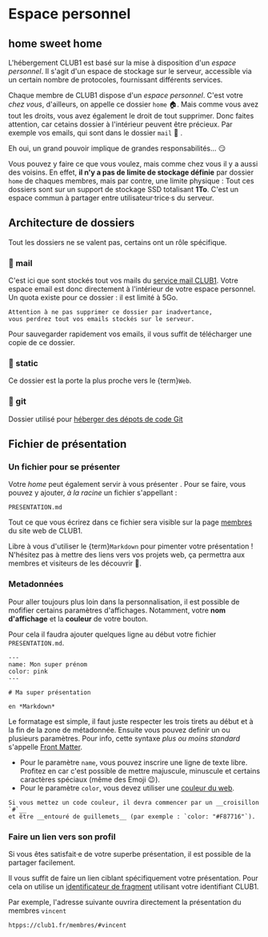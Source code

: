 Espace personnel
================

home sweet home
---------------

L'hébergement CLUB1 est basé sur la mise à disposition d'un *espace personnel*.
Il s'agit d'un espace de stockage sur le serveur, accessible via un certain
nombre de protocoles, fournissant différents services.


Chaque membre de CLUB1 dispose d'un *espace personnel*.
C'est votre *chez vous*, d'ailleurs, on appelle ce dossier `home` 🏠.
Mais comme vous avez tout les droits, vous avez également le droit de tout supprimer.
Donc faites attention, car cetains dossier à l'intérieur peuvent être précieux.
Par exemple vos emails, qui sont dans le dossier `mail` 🤯 .

Eh oui, un grand pouvoir implique de grandes responsabilités... 😏

Vous pouvez y faire ce que vous voulez, mais comme chez vous il y a aussi des voisins.
En effet, __il n'y a pas de limite de stockage définie__ par dossier `home` de chaques membres,
mais par contre, une limite physique :
Tout ces dossiers sont sur un support de stockage SSD totalisant __1To__.
C'est un espace commun à partager entre utilisateur&middot;trice&middot;s du serveur.


Architecture de dossiers
------------------------

Tout les dossiers ne se valent pas, certains ont un rôle spécifique.

### 📁 mail

C'est ici que sont stockés tout vos mails du [service mail CLUB1](/services/email.md).
Votre espace email est donc directement à l'intérieur de votre espace personnel.
Un quota existe pour ce dossier : il est limité à 5Go.

```{danger}
Attention à ne pas supprimer ce dossier par inadvertance,
vous perdrez tout vos emails stockés sur le serveur.
```

Pour sauvegarder rapidement vos emails,
il vous suffit de télécharger une copie de ce dossier.

### 📁 static

Ce dossier est la porte la plus proche vers le {term}`Web`.

### 📁 git

Dossier utilisé pour [héberger des dépots de code Git](/services/git.md)



Fichier de présentation
-----------------------


### Un fichier pour se présenter

Votre *home* peut également servir à vous présenter .
Pour se faire, vous pouvez y ajouter, *à la racine* un fichier s'appellant :

```
PRESENTATION.md
```

Tout ce que vous écrirez dans ce fichier sera visible sur la page
[membres](https://club1.fr/membres) du site web de CLUB1.

Libre à vous d'utiliser le {term}`Markdown` pour pimenter votre présentation !
N'hésitez pas à mettre des liens vers vos projets web,
ça permettra aux membres et visiteurs de les découvrir 🔎️.



### Metadonnées

Pour aller toujours plus loin dans la personnalisation,
il est possible de mofifier certains paramètres d'affichages.
Notamment, votre __nom d'affichage__ et la __couleur__ de votre bouton.

Pour cela il faudra ajouter quelques ligne au début votre fichier `PRESENTATION.md`.

```
---
name: Mon super prénom
color: pink
---

# Ma super présentation

en *Markdown*

```
Le formatage est simple,
il faut juste respecter les trois tirets au début et à la fin de la zone de métadonnée.
Ensuite vous pouvez definir un ou plusieurs paramètres.
Pour info, cette syntaxe *plus ou moins standard* s'appelle [Front Matter](https://jekyllrb.com/docs/front-matter/).


- Pour le paramètre `name`, vous pouvez inscrire une ligne de texte libre. Profitez en car c'est possible de mettre majuscule, minuscule et certains caractères spéciaux (même des Emoji 😉).
- Pour le paramètre `color`,
vous devez utiliser une [couleur du web](https://fr.wikipedia.org/wiki/Couleur_du_Web#Noms_de_couleurs_SVG_1.0).
```{important}
Si vous mettez un code couleur, il devra commencer par un __croisillon `#`__
et être __entouré de guillemets__ (par exemple : `color: "#F87716"`).
```




### Faire un lien vers son profil

Si vous êtes satisfait&middot;e de votre superbe présentation,
il est possible de la partager facilement.

Il vous suffit de faire un lien ciblant spécifiquement votre présentation.
Pour cela on utilise un [identificateur de fragment](https://fr.wikipedia.org/wiki/Identificateur_de_fragment)
utilisant votre identifiant CLUB1.

Par exemple, l'adresse suivante ouvrira directement la présentation du membres `vincent`

```
htpps://club1.fr/membres/#vincent
```


